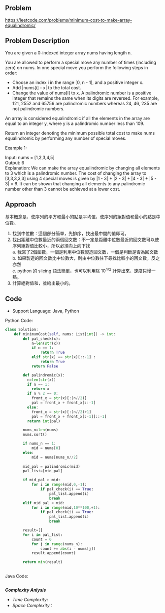 ## Problem

https://leetcode.com/problems/minimum-cost-to-make-array-equalindromic/

## Problem Description
You are given a 0-indexed integer array nums having length n.

You are allowed to perform a special move any number of times (including zero) on nums. In one special move you perform the following steps in order:
* Choose an index i in the range [0, n - 1], and a positive integer x.
* Add |nums[i] - x| to the total cost.
* Change the value of nums[i] to x.
A palindromic number is a positive integer that remains the same when its digits are reversed. For example, 121, 2552 and 65756 are palindromic numbers whereas 24, 46, 235 are not palindromic numbers.

An array is considered equalindromic if all the elements in the array are equal to an integer y, where y is a palindromic number less than 109.

Return an integer denoting the minimum possible total cost to make nums equalindromic by performing any number of special moves.

Example 1:

Input: nums = [1,2,3,4,5]  </br>
Output: 6  </br>
Explanation: We can make the array equalindromic by changing all elements to 3 which is a palindromic number. The cost of changing the array to [3,3,3,3,3] using 4 special moves is given by |1 - 3| + |2 - 3| + |4 - 3| + |5 - 3| = 6.
It can be shown that changing all elements to any palindromic number other than 3 cannot be achieved at a lower cost.



## Approach
基本概念是，使序列的平方和最小的點是平均值，使序列的絕對值和最小的點是中位數。
1. 找到中位數：這個部分簡單，先排序，找出最中間的值即可。
2. 找出距離中位數最近的兩個回文數：不一定是距離中位數最近的回文數可以使序列絕對值比較小，所以必須向上向下找  </br>
   a. 我寫了2個函數，一個是利用中位數製造回文數，一個是判斷是否為回文數  </br>
   b. 如果製造的回文數比中位數大，則由中位數往下尋找比較小的回文數，反之亦然  </br>
   c. python 的 slicing 語法簡單，也可以利用除 $10^{n/2}$ 計算出來，速度只慢一點。
4. 計算絕對值和，並給出最小的。

## Code

- Support Language: Java, Python

Python Code:

```py
class Solution:
    def minimumCost(self, nums: List[int]) -> int:
        def pal_check(x):
            n=len(str(x))
            if n == 1:
                return True
            elif str(x) == str(x)[::-1] :
                return True
            return False

        def palindromic(x):
          n=len(str(x))
          if n == 1:
            return x
          if n % 2 == 0:
            front_x = str(x)[:(n//2)]
            pal = front_x + front_x[::-1]
          else:
            front_x = str(x)[:(n//2)+1]
            pal = front_x + front_x[:-1][::-1]
          return int(pal)

        nums_n=len(nums)
        nums.sort()

        if nums_n == 1:
            mid = nums[0]
        else:
            mid = nums[nums_n//2]
        
        mid_pal = palindromic(mid)
        pal_list=[mid_pal]

        if mid_pal > mid:
            for i in range(mid,0,-1):
                if pal_check(i) == True:
                    pal_list.append(i)
                    break
        elif mid_pal < mid:
            for i in range(mid,10**100,+1):
                if pal_check(i) == True:
                    pal_list.append(i)
                    break

        result=[]
        for i in pal_list:
            count = 0
            for j in range(nums_n):
                count += abs(i - nums[j])
            result.append(count)

        return min(result)
        
```

Java Code:

```

```

**_Complexity Anlysis_**

- _Time Complexity_: 
- _Space Complexity_：
